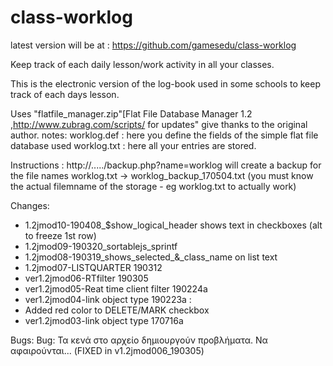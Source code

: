 # class-worklog
latest version will be at : https://github.com/gamesedu/class-worklog

Keep track of each daily lesson/work activity in all your classes.

This is the electronic version of the log-book used in some schools to keep track of each days lesson.



Uses "flatfile_manager.zip"[Flat File Database Manager 1.2 ,http://www.zubrag.com/scripts/ for updates" give thanks to the original author.
notes:
worklog.def : here you define the fields of the simple flat file database used
worklog.txt : here all your entries are stored.


Instructions :
http://...../backup.php?name=worklog
will create a backup for the file names worklog.txt -> worklog_backup_170504.txt
(you must know the actual filemname of the storage - eg worklog.txt to actually work)



Changes:
- 1.2jmod10-190408_$show_logical_header shows text in checkboxes (alt to freeze 1st row)
- 1.2jmod09-190320_sortablejs_sprintf
- 1.2jmod08-190319_shows_selected_&_class_name on list text
- 1.2jmod07-LISTQUARTER 190312
- ver1.2jmod06-RTfilter 190305
- ver1.2jmod05-Reat time client filter 190224a
- ver1.2jmod04-link object type 190223a :
- Added red color to DELETE/MARK checkbox
- ver1.2jmod03-link object type 170716a



Bugs:
Bug: Τα κενά στο αρχείο δημιουργούν προβλήματα. Να αφαιρούνται... (FIXED in v1.2jmod006_190305)